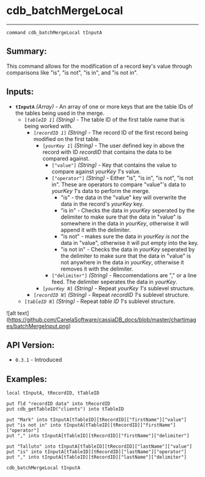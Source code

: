 # cdb_batchMergeLocal
---
```
command cdb_batchMergeLocal tInputA
```
## Summary:
This command allows for the modification of a record key's value through comparisons like "is", "is not", "is in", and "is not in".

## Inputs:
* **`tInputA`** *(Array)* - An array of one or more keys that are the table IDs of the tables being used in the merge.
    * `[`*`tableID 1`*`]` *(String)* - The table ID of the first table name that is being worked with.
    	* `[`*`recordID 1`*`]` *(String)* - The record ID of the first record being modified on the first table.
   			* `[`*`yourKey 1`*`]` *(String)* - The user defined key in above the record with ID *recordID* that contains the data to be compared against.
   				* `["value"]` *(String)* - Key that contains the value to compare against *yourKey 1*'s value.
   				* `["operator"]` *(String)* - Either "is", "is in", "is not", "is not in". These are operators to compare "value"'s data to *yourKey 1*'s data to perform the merge.
   					* "is" - the data in the "value" key will overwrite the data in the record's *yourKey* key.
   					* "is in" - Checks the data in *yourKey* seperated by the delimiter to make sure that the data in "value" is somewhere in the data in *yourKey*, otherwise it will append it with the delimiter.
   					* "is not" - makes sure the data in *yourKey* *is not* the data in "value", otherwise it will put empty into the key. 
   					* "is not in" - Checks the data in *yourKey* seperated by the delimiter to make sure that the data in "value" is not anywhere in the data in *yourKey*, otherwise it removes it with the delimiter.
				* `["delimiter"]` *(String)* - Reccomendations are "," or a line feed. The delimiter seperates the data in *yourKey*.
   			* `[`*`yourKey N`*`]` *(String)* - Repeat *yourKey 1's* sublevel structure.
		* `[`*`recordID N`*`]` *(String)* - Repeat *recordID 1*'s sublevel structure.
	* `[`*`tableID N`*`]` *(String)* - Repeat *table ID 1*'s sublevel structure.

![alt text] (https://github.com/CanelaSoftware/cassiaDB_docs/blob/master/chartimages/batchMergeInput.png)

## API Version:
* `0.3.1` - Introduced

## Examples:
```
local tInputA, tRecordID, tTableID

put fld "recordID data" into tRecordID
put cdb_getTableID("clients") into tTableID

put "Mark" into tInputA[tTableID][tRecordID]["firstName"]["value"]
put "is not in" into tInputA[tTableID][tRecordID]["firstName"]["operator"]
put "," into tInputA[tTableID][tRecordID]["firstName"]["delimiter"]

put "Talluto" into tInputA[tTableID][tRecordID]["lastName"]["value"]
put "is" into tInputA[tTableID][tRecordID]["lastName"]["operator"]
put "," into tInputA[tTableID][tRecordID]["lastName"]["delimiter"]

cdb_batchMergeLocal tInputA
```
